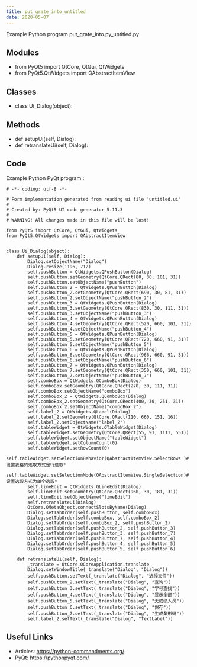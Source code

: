 ```yaml
---
title: put_grate_into_untitled
date: 2020-05-07
---
```

Example Python program put_grate_into.py_untitled.py

## Modules

* from PyQt5 import QtCore, QtGui, QtWidgets
* from PyQt5.QtWidgets import QAbstractItemView

## Classes

* class Ui_Dialog(object):

## Methods

* def setupUi(self, Dialog):
* def retranslateUi(self, Dialog):

## Code

Example Python PyQt program :

    # -*- coding: utf-8 -*-
    
    # Form implementation generated from reading ui file 'untitled.ui'
    #
    # Created by: PyQt5 UI code generator 5.11.3
    #
    # WARNING! All changes made in this file will be lost!
    
    from PyQt5 import QtCore, QtGui, QtWidgets
    from PyQt5.QtWidgets import QAbstractItemView
    
    
    class Ui_Dialog(object):
        def setupUi(self, Dialog):
            Dialog.setObjectName("Dialog")
            Dialog.resize(1196, 712)
            self.pushButton = QtWidgets.QPushButton(Dialog)
            self.pushButton.setGeometry(QtCore.QRect(80, 30, 101, 31))
            self.pushButton.setObjectName("pushButton")
            self.pushButton_2 = QtWidgets.QPushButton(Dialog)
            self.pushButton_2.setGeometry(QtCore.QRect(690, 30, 81, 31))
            self.pushButton_2.setObjectName("pushButton_2")
            self.pushButton_3 = QtWidgets.QPushButton(Dialog)
            self.pushButton_3.setGeometry(QtCore.QRect(830, 30, 111, 31))
            self.pushButton_3.setObjectName("pushButton_3")
            self.pushButton_4 = QtWidgets.QPushButton(Dialog)
            self.pushButton_4.setGeometry(QtCore.QRect(520, 660, 101, 31))
            self.pushButton_4.setObjectName("pushButton_4")
            self.pushButton_5 = QtWidgets.QPushButton(Dialog)
            self.pushButton_5.setGeometry(QtCore.QRect(720, 660, 91, 31))
            self.pushButton_5.setObjectName("pushButton_5")
            self.pushButton_6 = QtWidgets.QPushButton(Dialog)
            self.pushButton_6.setGeometry(QtCore.QRect(966, 660, 91, 31))
            self.pushButton_6.setObjectName("pushButton_6")
            self.pushButton_7 = QtWidgets.QPushButton(Dialog)
            self.pushButton_7.setGeometry(QtCore.QRect(350, 660, 101, 31))
            self.pushButton_7.setObjectName("pushButton_7")
            self.comboBox = QtWidgets.QComboBox(Dialog)
            self.comboBox.setGeometry(QtCore.QRect(270, 30, 111, 31))
            self.comboBox.setObjectName("comboBox")
            self.comboBox_2 = QtWidgets.QComboBox(Dialog)
            self.comboBox_2.setGeometry(QtCore.QRect(400, 30, 251, 31))
            self.comboBox_2.setObjectName("comboBox_2")
            self.label_2 = QtWidgets.QLabel(Dialog)
            self.label_2.setGeometry(QtCore.QRect(110, 660, 151, 16))
            self.label_2.setObjectName("label_2")
            self.tableWidget = QtWidgets.QTableWidget(Dialog)
            self.tableWidget.setGeometry(QtCore.QRect(55, 91, 1111, 551))
            self.tableWidget.setObjectName("tableWidget")
            self.tableWidget.setColumnCount(0)
            self.tableWidget.setRowCount(0)
            self.tableWidget.setSelectionBehavior(QAbstractItemView.SelectRows )#设置表格的选取方式是行选取*
            self.tableWidget.setSelectionMode(QAbstractItemView.SingleSelection)#设置选取方式为单个选取*
            self.lineEdit = QtWidgets.QLineEdit(Dialog)
            self.lineEdit.setGeometry(QtCore.QRect(960, 30, 181, 31))
            self.lineEdit.setObjectName("lineEdit")
            self.retranslateUi(Dialog)
            QtCore.QMetaObject.connectSlotsByName(Dialog)
            Dialog.setTabOrder(self.pushButton, self.comboBox)
            Dialog.setTabOrder(self.comboBox, self.comboBox_2)
            Dialog.setTabOrder(self.comboBox_2, self.pushButton_2)
            Dialog.setTabOrder(self.pushButton_2, self.pushButton_3)
            Dialog.setTabOrder(self.pushButton_3, self.pushButton_7)
            Dialog.setTabOrder(self.pushButton_7, self.pushButton_4)
            Dialog.setTabOrder(self.pushButton_4, self.pushButton_5)
            Dialog.setTabOrder(self.pushButton_5, self.pushButton_6)
    
        def retranslateUi(self, Dialog):
            _translate = QtCore.QCoreApplication.translate
            Dialog.setWindowTitle(_translate("Dialog", "Dialog"))
            self.pushButton.setText(_translate("Dialog", "选择文件"))
            self.pushButton_2.setText(_translate("Dialog", "查询"))
            self.pushButton_3.setText(_translate("Dialog", "学号查找"))
            self.pushButton_4.setText(_translate("Dialog", "显示全部"))
            self.pushButton_5.setText(_translate("Dialog", "无成绩人员"))
            self.pushButton_6.setText(_translate("Dialog", "保存"))
            self.pushButton_7.setText(_translate("Dialog", "生成条形码"))
            self.label_2.setText(_translate("Dialog", "TextLabel"))
    

## Useful Links

- Articles: https://python-commandments.org/
- PyQt: https://pythonpyqt.com/
